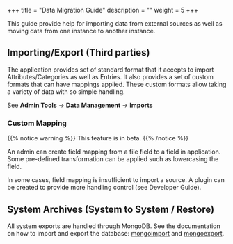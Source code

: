 +++
title = "Data Migration Guide"
description = ""
weight = 5
+++

This guide provide help for importing data from external sources as well as moving data from one instance to another instance.

<!--more-->

## Importing/Export (Third parties)

The application provides set of standard format that it accepts to import Attributes/Categories as well as Entries. It also provides a set of custom formats that can have mappings applied. These custom formats allow taking a variety of data with so simple handling.

See **Admin Tools** -> **Data Management** -> **Imports**

### Custom Mapping

{{% notice warning %}}
This feature is in beta.
{{% /notice %}}

An admin can create field mapping from a file field to a field in application. Some pre-defined transformation can be applied such as lowercasing the field.

In some cases, field mapping is insufficient to import a source. A plugin can be created to provide more handling control (see Developer Guide).

## System Archives (System to System / Restore)

All system exports are handled through MongoDB. See the documentation on how to import and export the database: [mongoimport](https://docs.mongodb.com/manual/reference/program/mongoimport/) and [mongoexport](https://docs.mongodb.com/manual/reference/program/mongoexport/).
